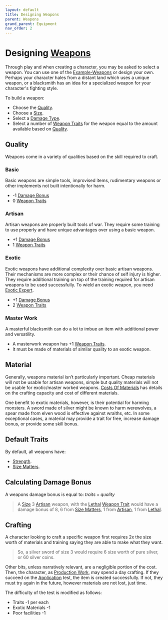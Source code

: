 ```yaml
---
layout: default
title: Designing Weapons
parent: Weapons
grand_parent: Equipment
nav_order: 2
---
```

# Designing [Weapons](Core/Weapons)
Through play and when creating a character, you may be asked to select a weapon. You can use one of the [Example-Weapons](Example-Weapons) or design your own. Perhaps your character hales from a distant land which uses a unique weapon, or a blacksmith has an idea for a specialized weapon for your character's fighting style. 

To build a weapon:
- Choose the [Quality](#Quality).
- Choose a [Size](Core/Weapons#Size).
- Select a [Damage Type](Core/Weapons#Damage%20Type).
- Select a number of [Weapon Traits](Core/Weapon-Traits) for the weapon equal to the amount available based on [Quality](#Quality).

## Quality
Weapons come in a variety of qualities based on the skill required to craft.
### Basic
Basic weapons are simple tools, improvised items, rudimentary weapons or other implements not built intentionally for harm.
* -1 [Damage Bonus](Core/Weapons#Damage%20Bonus)
* 0 [Weapon Traits](Core/Weapon-Traits)

### Artisan
Artisan weapons are properly built tools of war. They require some training to use properly and have unique advantages over using a basic weapon.
* +1 [Damage Bonus](Core/Weapons#Damage%20Bonus)
* 1 [Weapon Traits](Core/Weapon-Traits)

### Exotic
Exotic weapons have additional complexity over basic artisan weapons. Their mechanisms are more complex or their chance of self injury is higher. They require additional training on top of the training required for artisan weapons to be used successfully. To wield an exotic weapon, you need [Exotic Expert](Rogue#Exotic%20Expert).
* +1 [Damage Bonus](Core/Weapons#Damage%20Bonus)
* 2 [Weapon Traits](Core/Weapon-Traits)

### Master Work
A masterful blacksmith can do a lot to imbue an item with additional power and versatility. 
* A masterwork weapon has +1 [Weapon Traits](Core/Weapon-Traits). 
* It must be made of materials of similar quality to an exotic weapon.

## Material
Generally, weapons material isn’t particularly important. Cheap materials will not be usable for artisan weapons, simple but quality materials will not be usable for exotic/master worked weapons. [Costs Of Materials](Services#Costs%20Of%20Materials) has details on the crafting capacity and cost of different materials.

One benefit to exotic materials, however, is their potential for harming monsters. A sword made of silver might be known to harm werewolves, a spear made from elven wood is effective against wraiths, etc. In some exceptional cases, a material may provide a trait for free, increase damage bonus, or provide some skill bonus. 

## Default Traits
By default, all weapons have:
* [Strength](Core/Weapon-Traits#Strength).
* [Size Matters](Core/Weapon-Traits#Size%20Matters).

## Calculating Damage Bonus
A weapons damage bonus is equal to:
$traits + quality$

> A [Size](Core/Weapons#Size) 3 [Artisan](#Artisan) weapon, with the [Lethal](Core/Weapon-Traits#Lethal) [Weapon Trait](Core/Weapon-Traits) would have a damage bonus of 8, 6 from [Size Matters](Core/Weapon-Traits#Size%20Matters), 1 from [Artisan](#Artisan), 1 from [Lethal](Core/Weapon-Traits#Lethal).

## Crafting
A character looking to craft a specific weapon first requires 2x the size worth of materials and training saying they are able to make what they want. 

> So, a silver sword of size 3 would require 6 size worth of pure silver, or 60 silver coins. 

Other bits, unless narratively relevant, are a negligible portion of the cost. Then, the character, as [Production Work](Activities#Production%20Work), may spend a day crafting. If they succeed on the [Application](Core/Intelligence#Application) test, the item is created successfully. If not, they must try again in the future, however materials are not lost, just time. 

The difficulty of the test is modified as follows:
* Traits -1 per each
* Exotic Materials -1
* Poor facilities -1